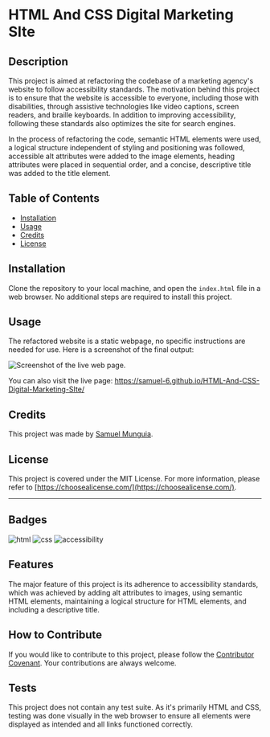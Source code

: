 # HTML And CSS Digital Marketing SIte


## Description

This project is aimed at refactoring the codebase of a marketing agency's website to follow accessibility standards. The motivation behind this project is to ensure that the website is accessible to everyone, including those with disabilities, through assistive technologies like video captions, screen readers, and braille keyboards. In addition to improving accessibility, following these standards also optimizes the site for search engines.

In the process of refactoring the code, semantic HTML elements were used, a logical structure independent of styling and positioning was followed, accessible alt attributes were added to the image elements, heading attributes were placed in sequential order, and a concise, descriptive title was added to the title element.

## Table of Contents

- [Installation](#installation)
- [Usage](#usage)
- [Credits](#credits)
- [License](#license)

## Installation

Clone the repository to your local machine, and open the `index.html` file in a web browser. No additional steps are required to install this project.

## Usage

The refactored website is a static webpage, no specific instructions are needed for use. Here is a screenshot of the final output:

![Screenshot of the live web page.](images/screenshot.png)

You can also visit the live page: https://samuel-6.github.io/HTML-And-CSS-Digital-Marketing-SIte/

## Credits

This project was made by [Samuel Munguia](https://github.com/samuel-6).

## License

This project is covered under the MIT License. For more information, please refer to [https://choosealicense.com/](https://choosealicense.com/).

---

## Badges

![html](https://img.shields.io/badge/HTML-100%25-orange)
![css](https://img.shields.io/badge/CSS-100%25-blue)
![accessibility](https://img.shields.io/badge/Accessibility-100%25-green)

## Features

The major feature of this project is its adherence to accessibility standards, which was achieved by adding alt attributes to images, using semantic HTML elements, maintaining a logical structure for HTML elements, and including a descriptive title.

## How to Contribute

If you would like to contribute to this project, please follow the [Contributor Covenant](https://www.contributor-covenant.org/). Your contributions are always welcome.

## Tests

This project does not contain any test suite. As it's primarily HTML and CSS, testing was done visually in the web browser to ensure all elements were displayed as intended and all links functioned correctly.